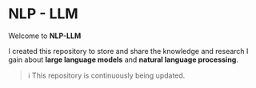 # NLP - LLM

Welcome to **NLP-LLM**

I created this repository to store and share the knowledge and research I gain about **large language models** and **natural language processing**.

> ℹ️ This repository is continuously being updated.
